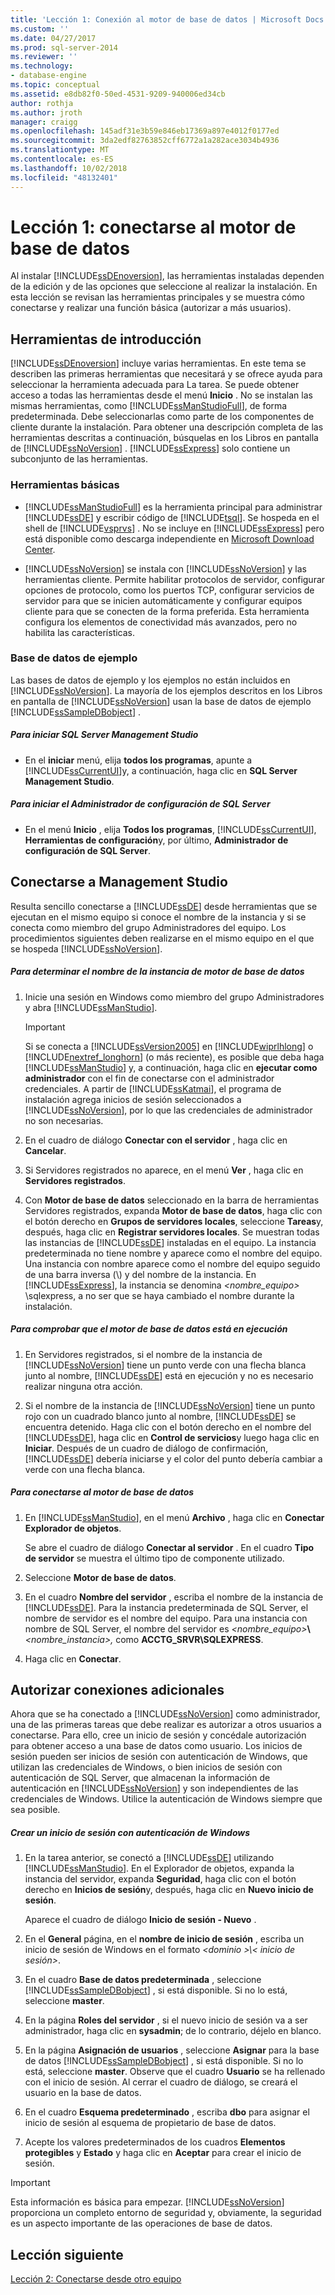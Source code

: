 ```yaml
---
title: 'Lección 1: Conexión al motor de base de datos | Microsoft Docs'
ms.custom: ''
ms.date: 04/27/2017
ms.prod: sql-server-2014
ms.reviewer: ''
ms.technology:
- database-engine
ms.topic: conceptual
ms.assetid: e8db82f0-50ed-4531-9209-940006ed34cb
author: rothja
ms.author: jroth
manager: craigg
ms.openlocfilehash: 145adf31e3b59e846eb17369a897e4012f0177ed
ms.sourcegitcommit: 3da2edf82763852cff6772a1a282ace3034b4936
ms.translationtype: MT
ms.contentlocale: es-ES
ms.lasthandoff: 10/02/2018
ms.locfileid: "48132401"
---
```

# <a name="lesson-1-connecting-to-the-database-engine"></a>Lección 1: conectarse al motor de base de datos
  Al instalar [!INCLUDE[ssDEnoversion](../includes/ssdenoversion-md.md)], las herramientas instaladas dependen de la edición y de las opciones que seleccione al realizar la instalación. En esta lección se revisan las herramientas principales y se muestra cómo conectarse y realizar una función básica (autorizar a más usuarios).  
  
  
  
##  <a name="tools"></a> Herramientas de introducción  
 [!INCLUDE[ssDEnoversion](../includes/ssdenoversion-md.md)] incluye varias herramientas. En este tema se describen las primeras herramientas que necesitará y se ofrece ayuda para seleccionar la herramienta adecuada para La tarea. Se puede obtener acceso a todas las herramientas desde el menú **Inicio** . No se instalan las mismas herramientas, como [!INCLUDE[ssManStudioFull](../includes/ssmanstudiofull-md.md)], de forma predeterminada. Debe seleccionarlas como parte de los componentes de cliente durante la instalación. Para obtener una descripción completa de las herramientas descritas a continuación, búsquelas en los Libros en pantalla de [!INCLUDE[ssNoVersion](../includes/ssnoversion-md.md)] . [!INCLUDE[ssExpress](../includes/ssexpress-md.md)] solo contiene un subconjunto de las herramientas.  
  
### <a name="basic-tools"></a>Herramientas básicas  
  
-   [!INCLUDE[ssManStudioFull](../includes/ssmanstudiofull-md.md)] es la herramienta principal para administrar [!INCLUDE[ssDE](../includes/ssde-md.md)] y escribir código de [!INCLUDE[tsql](../includes/tsql-md.md)]. Se hospeda en el shell de [!INCLUDE[vsprvs](../includes/vsprvs-md.md)] . No se incluye en [!INCLUDE[ssExpress](../includes/ssexpress-md.md)] pero está disponible como descarga independiente en [Microsoft Download Center](http://go.microsoft.com/fwlink/?LinkId=144346).  
  
-   [!INCLUDE[ssNoVersion](../includes/ssnoversion-md.md)] se instala con [!INCLUDE[ssNoVersion](../includes/ssnoversion-md.md)] y las herramientas cliente. Permite habilitar protocolos de servidor, configurar opciones de protocolo, como los puertos TCP, configurar servicios de servidor para que se inicien automáticamente y configurar equipos cliente para que se conecten de la forma preferida. Esta herramienta configura los elementos de conectividad más avanzados, pero no habilita las características.  
  
### <a name="sample-database"></a>Base de datos de ejemplo  
 Las bases de datos de ejemplo y los ejemplos no están incluidos en [!INCLUDE[ssNoVersion](../includes/ssnoversion-md.md)]. La mayoría de los ejemplos descritos en los Libros en pantalla de [!INCLUDE[ssNoVersion](../includes/ssnoversion-md.md)] usan la base de datos de ejemplo [!INCLUDE[ssSampleDBobject](../includes/sssampledbobject-md.md)] .  
  
##### <a name="to-start-sql-server-management-studio"></a>Para iniciar SQL Server Management Studio  
  
-   En el **iniciar** menú, elija **todos los programas**, apunte a [!INCLUDE[ssCurrentUI](../includes/sscurrentui-md.md)]y, a continuación, haga clic en **SQL Server Management Studio**.  
  
##### <a name="to-start-sql-server-configuration-manager"></a>Para iniciar el Administrador de configuración de SQL Server  
  
-   En el menú **Inicio** , elija **Todos los programas**, [!INCLUDE[ssCurrentUI](../includes/sscurrentui-md.md)], **Herramientas de configuración**y, por último, **Administrador de configuración de SQL Server**.  
  
##  <a name="connect"></a> Conectarse a Management Studio  
 Resulta sencillo conectarse a [!INCLUDE[ssDE](../includes/ssde-md.md)] desde herramientas que se ejecutan en el mismo equipo si conoce el nombre de la instancia y si se conecta como miembro del grupo Administradores del equipo. Los procedimientos siguientes deben realizarse en el mismo equipo en el que se hospeda [!INCLUDE[ssNoVersion](../includes/ssnoversion-md.md)].  
  
##### <a name="to-determine-the-name-of-the-instance-of-the-database-engine"></a>Para determinar el nombre de la instancia de motor de base de datos  
  
1.  Inicie una sesión en Windows como miembro del grupo Administradores y abra [!INCLUDE[ssManStudio](../includes/ssmanstudio-md.md)].  
  
    > [!IMPORTANT]  
    >  Si se conecta a [!INCLUDE[ssVersion2005](../includes/ssversion2005-md.md)] en [!INCLUDE[wiprlhlong](../includes/wiprlhlong-md.md)] o [!INCLUDE[nextref_longhorn](../includes/nextref-longhorn-md.md)] (o más reciente), es posible que deba haga [!INCLUDE[ssManStudio](../includes/ssmanstudio-md.md)] y, a continuación, haga clic en **ejecutar como administrador** con el fin de conectarse con el administrador credenciales. A partir de [!INCLUDE[ssKatmai](../includes/sskatmai-md.md)], el programa de instalación agrega inicios de sesión seleccionados a [!INCLUDE[ssNoVersion](../includes/ssnoversion-md.md)], por lo que las credenciales de administrador no son necesarias.  
  
2.  En el cuadro de diálogo **Conectar con el servidor** , haga clic en **Cancelar**.  
  
3.  Si Servidores registrados no aparece, en el menú **Ver** , haga clic en **Servidores registrados**.  
  
4.  Con **Motor de base de datos** seleccionado en la barra de herramientas Servidores registrados, expanda **Motor de base de datos**, haga clic con el botón derecho en **Grupos de servidores locales**, seleccione **Tareas**y, después, haga clic en **Registrar servidores locales**. Se muestran todas las instancias de [!INCLUDE[ssDE](../includes/ssde-md.md)] instaladas en el equipo. La instancia predeterminada no tiene nombre y aparece como el nombre del equipo. Una instancia con nombre aparece como el nombre del equipo seguido de una barra inversa (\\) y del nombre de la instancia. En [!INCLUDE[ssExpress](../includes/ssexpress-md.md)], la instancia se denomina *<nombre_equipo>* \sqlexpress, a no ser que se haya cambiado el nombre durante la instalación.  
  
##### <a name="to-verify-that-the-database-engine-is-running"></a>Para comprobar que el motor de base de datos está en ejecución  
  
1.  En Servidores registrados, si el nombre de la instancia de [!INCLUDE[ssNoVersion](../includes/ssnoversion-md.md)] tiene un punto verde con una flecha blanca junto al nombre, [!INCLUDE[ssDE](../includes/ssde-md.md)] está en ejecución y no es necesario realizar ninguna otra acción.  
  
2.  Si el nombre de la instancia de [!INCLUDE[ssNoVersion](../includes/ssnoversion-md.md)] tiene un punto rojo con un cuadrado blanco junto al nombre, [!INCLUDE[ssDE](../includes/ssde-md.md)] se encuentra detenido. Haga clic con el botón derecho en el nombre del [!INCLUDE[ssDE](../includes/ssde-md.md)], haga clic en **Control de servicios**y luego haga clic en **Iniciar**. Después de un cuadro de diálogo de confirmación, [!INCLUDE[ssDE](../includes/ssde-md.md)] debería iniciarse y el color del punto debería cambiar a verde con una flecha blanca.  
  
##### <a name="to-connect-to-the-database-engine"></a>Para conectarse al motor de base de datos  
  
1.  En [!INCLUDE[ssManStudio](../includes/ssmanstudio-md.md)], en el menú **Archivo** , haga clic en **Conectar Explorador de objetos**.  
  
     Se abre el cuadro de diálogo **Conectar al servidor** . En el cuadro **Tipo de servidor** se muestra el último tipo de componente utilizado.  
  
2.  Seleccione **Motor de base de datos**.  
  
3.  En el cuadro **Nombre del servidor** , escriba el nombre de la instancia de [!INCLUDE[ssDE](../includes/ssde-md.md)]. Para la instancia predeterminada de SQL Server, el nombre de servidor es el nombre del equipo. Para una instancia con nombre de SQL Server, el nombre del servidor es *<nombre_equipo>***\\***<nombre_instancia>,* como **ACCTG_SRVR\SQLEXPRESS**.  
  
4.  Haga clic en **Conectar**.  
  
##  <a name="additional"></a> Autorizar conexiones adicionales  
 Ahora que se ha conectado a [!INCLUDE[ssNoVersion](../includes/ssnoversion-md.md)] como administrador, una de las primeras tareas que debe realizar es autorizar a otros usuarios a conectarse. Para ello, cree un inicio de sesión y concédale autorización para obtener acceso a una base de datos como usuario. Los inicios de sesión pueden ser inicios de sesión con autenticación de Windows, que utilizan las credenciales de Windows, o bien inicios de sesión con autenticación de SQL Server, que almacenan la información de autenticación en [!INCLUDE[ssNoVersion](../includes/ssnoversion-md.md)] y son independientes de las credenciales de Windows. Utilice la autenticación de Windows siempre que sea posible.  
  
##### <a name="create-a-windows-authentication-login"></a>Crear un inicio de sesión con autenticación de Windows  
  
1.  En la tarea anterior, se conectó a [!INCLUDE[ssDE](../includes/ssde-md.md)] utilizando [!INCLUDE[ssManStudio](../includes/ssmanstudio-md.md)]. En el Explorador de objetos, expanda la instancia del servidor, expanda **Seguridad**, haga clic con el botón derecho en **Inicios de sesión**y, después, haga clic en **Nuevo inicio de sesión**.  
  
     Aparece el cuadro de diálogo **Inicio de sesión - Nuevo** .  
  
2.  En el **General** página, en el **nombre de inicio de sesión** , escriba un inicio de sesión de Windows en el formato  *\<dominio >\\< inicio de sesión\>*.  
  
3.  En el cuadro **Base de datos predeterminada** , seleccione [!INCLUDE[ssSampleDBobject](../includes/sssampledbobject-md.md)] , si está disponible. Si no lo está, seleccione **master**.  
  
4.  En la página **Roles del servidor** , si el nuevo inicio de sesión va a ser administrador, haga clic en **sysadmin**; de lo contrario, déjelo en blanco.  
  
5.  En la página **Asignación de usuarios** , seleccione **Asignar** para la base de datos [!INCLUDE[ssSampleDBobject](../includes/sssampledbobject-md.md)] , si está disponible. Si no lo está, seleccione **master**. Observe que el cuadro **Usuario** se ha rellenado con el inicio de sesión. Al cerrar el cuadro de diálogo, se creará el usuario en la base de datos.  
  
6.  En el cuadro **Esquema predeterminado** , escriba **dbo** para asignar el inicio de sesión al esquema de propietario de base de datos.  
  
7.  Acepte los valores predeterminados de los cuadros **Elementos protegibles** y **Estado** y haga clic en **Aceptar** para crear el inicio de sesión.  
  
> [!IMPORTANT]  
>  Esta información es básica para empezar. [!INCLUDE[ssNoVersion](../includes/ssnoversion-md.md)] proporciona un completo entorno de seguridad y, obviamente, la seguridad es un aspecto importante de las operaciones de base de datos.  
  
## <a name="next-lesson"></a>Lección siguiente  
 [Lección 2: Conectarse desde otro equipo](lesson-2-connecting-from-another-computer.md)  
  
  
